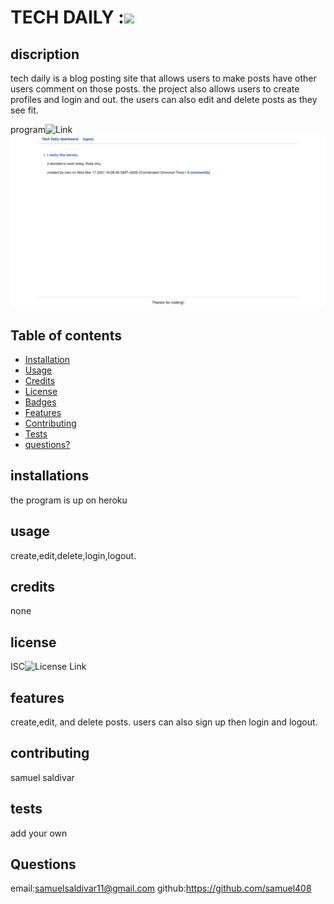 # TECH DAILY :![](https://img.shields.io/badge/license-ISC-green)

   
## discription 
  tech daily is a blog posting site that allows users to make posts have other users comment on those posts. the project also allows users to create profiles and login and out. the users can also edit and delete posts as they see fit.

 program![Link](https://infinite-beach-92379.herokuapp.com)
 ![screenshot](./screenshot.jpg)
## Table of contents 

* [Installation](#installation)
* [Usage](#usage)
* [Credits](#credits)
* [License](#license)
* [Badges](#badges)
* [Features](#features)
* [Contributing](#contributing)
* [Tests](#tests)
* [questions?](#questions?)


## installations 
the program is up on heroku
## usage
  create,edit,delete,login,logout.

## credits 
none

## license
 ISC![License Link](https://opensource.org/licenses/ISC)


## features
 create,edit, and  delete posts. users can also sign up then login and logout.

## contributing 
samuel saldivar

## tests
 add your own 
 
## Questions
email:samuelsaldivar11@gmail.com
github:https://github.com/samuel408